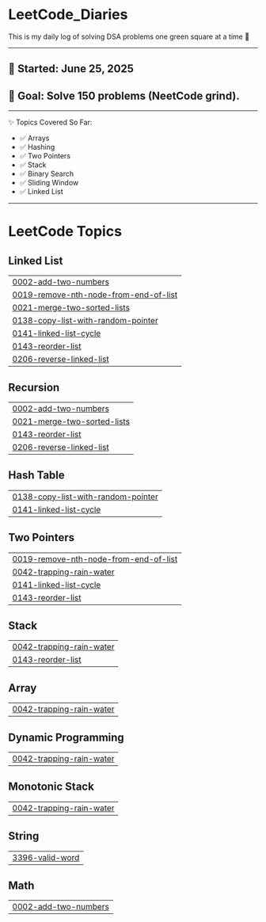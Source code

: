 # LeetCode_Diaries
This is my daily log of solving DSA problems one green square at a time 💚

---

## 📅 Started: June 25, 2025  
## 🎯 Goal: Solve 150 problems (NeetCode grind).

---
✨ Topics Covered So Far:
- ✅ Arrays
- ✅ Hashing
- ✅ Two Pointers
- ✅ Stack
- ✅ Binary Search
- ✅ Sliding Window
- ✅ Linked List

- ---


<!---LeetCode Topics Start-->
# LeetCode Topics
## Linked List
|  |
| ------- |
| [0002-add-two-numbers](https://github.com/CuTyche/LeetCode_Diaries/tree/master/0002-add-two-numbers) |
| [0019-remove-nth-node-from-end-of-list](https://github.com/CuTyche/LeetCode_Diaries/tree/master/0019-remove-nth-node-from-end-of-list) |
| [0021-merge-two-sorted-lists](https://github.com/CuTyche/LeetCode_Diaries/tree/master/0021-merge-two-sorted-lists) |
| [0138-copy-list-with-random-pointer](https://github.com/CuTyche/LeetCode_Diaries/tree/master/0138-copy-list-with-random-pointer) |
| [0141-linked-list-cycle](https://github.com/CuTyche/LeetCode_Diaries/tree/master/0141-linked-list-cycle) |
| [0143-reorder-list](https://github.com/CuTyche/LeetCode_Diaries/tree/master/0143-reorder-list) |
| [0206-reverse-linked-list](https://github.com/CuTyche/LeetCode_Diaries/tree/master/0206-reverse-linked-list) |
## Recursion
|  |
| ------- |
| [0002-add-two-numbers](https://github.com/CuTyche/LeetCode_Diaries/tree/master/0002-add-two-numbers) |
| [0021-merge-two-sorted-lists](https://github.com/CuTyche/LeetCode_Diaries/tree/master/0021-merge-two-sorted-lists) |
| [0143-reorder-list](https://github.com/CuTyche/LeetCode_Diaries/tree/master/0143-reorder-list) |
| [0206-reverse-linked-list](https://github.com/CuTyche/LeetCode_Diaries/tree/master/0206-reverse-linked-list) |
## Hash Table
|  |
| ------- |
| [0138-copy-list-with-random-pointer](https://github.com/CuTyche/LeetCode_Diaries/tree/master/0138-copy-list-with-random-pointer) |
| [0141-linked-list-cycle](https://github.com/CuTyche/LeetCode_Diaries/tree/master/0141-linked-list-cycle) |
## Two Pointers
|  |
| ------- |
| [0019-remove-nth-node-from-end-of-list](https://github.com/CuTyche/LeetCode_Diaries/tree/master/0019-remove-nth-node-from-end-of-list) |
| [0042-trapping-rain-water](https://github.com/CuTyche/LeetCode_Diaries/tree/master/0042-trapping-rain-water) |
| [0141-linked-list-cycle](https://github.com/CuTyche/LeetCode_Diaries/tree/master/0141-linked-list-cycle) |
| [0143-reorder-list](https://github.com/CuTyche/LeetCode_Diaries/tree/master/0143-reorder-list) |
## Stack
|  |
| ------- |
| [0042-trapping-rain-water](https://github.com/CuTyche/LeetCode_Diaries/tree/master/0042-trapping-rain-water) |
| [0143-reorder-list](https://github.com/CuTyche/LeetCode_Diaries/tree/master/0143-reorder-list) |
## Array
|  |
| ------- |
| [0042-trapping-rain-water](https://github.com/CuTyche/LeetCode_Diaries/tree/master/0042-trapping-rain-water) |
## Dynamic Programming
|  |
| ------- |
| [0042-trapping-rain-water](https://github.com/CuTyche/LeetCode_Diaries/tree/master/0042-trapping-rain-water) |
## Monotonic Stack
|  |
| ------- |
| [0042-trapping-rain-water](https://github.com/CuTyche/LeetCode_Diaries/tree/master/0042-trapping-rain-water) |
## String
|  |
| ------- |
| [3396-valid-word](https://github.com/CuTyche/LeetCode_Diaries/tree/master/3396-valid-word) |
## Math
|  |
| ------- |
| [0002-add-two-numbers](https://github.com/CuTyche/LeetCode_Diaries/tree/master/0002-add-two-numbers) |
<!---LeetCode Topics End-->